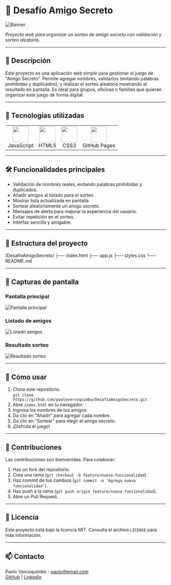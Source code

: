 # 🎁 Desafío Amigo Secreto

![Banner](./images/banner_amigo_secreto.png)

*Proyecto web para organizar un sorteo de amigo secreto con validación y sorteo aleatorio.*

---

## 📝 Descripción

Este proyecto es una aplicación web simple para gestionar el juego de "Amigo Secreto". Permite agregar nombres, validarlos (evitando palabras prohibidas y duplicados), y realizar el sorteo aleatorio mostrando el resultado en pantalla. Es ideal para grupos, oficinas o familias que quieran organizar este juego de forma digital.

---

## 🚀 Tecnologías utilizadas

<table>
  <tr>
    <td align="center"><img src="https://cdn-icons-png.flaticon.com/512/5968/5968292.png" width="50" /><br>JavaScript</td>
    <td align="center"><img src="https://cdn-icons-png.flaticon.com/512/732/732190.png" width="50" /><br>HTML5</td>
    <td align="center"><img src="https://cdn-icons-png.flaticon.com/512/732/732190.png" width="50" /><br>CSS3</td>
    <td align="center"><img src="https://cdn-icons-png.flaticon.com/512/25/25231.png" width="50" /><br>GitHub Pages</td>
  </tr>
</table>

---

## 🛠 Funcionalidades principales

- Validación de nombres reales, evitando palabras prohibidas y duplicados.
- Añadir amigos al listado para el sorteo.
- Mostrar lista actualizada en pantalla.
- Sortear aleatoriamente un amigo secreto.
- Mensajes de alerta para mejorar la experiencia del usuario.
- Evitar repetición en el sorteo.
- Interfaz sencilla y amigable.

---

## 📁 Estructura del proyecto

/DesafioAmigoSecreto/
├── index.html
├── app.js
├── styles.css
└── README.md


---

## 📸 Capturas de pantalla

### Pantalla principal

![Pantalla principal](https://user-images.githubusercontent.com/tu_usuario/captura_pantalla_1.png)

### Listado de amigos

![Listado amigos](https://user-images.githubusercontent.com/tu_usuario/captura_pantalla_2.png)

### Resultado sorteo

![Resultado sorteo](https://user-images.githubusercontent.com/tu_usuario/captura_pantalla_3.png)

---

## 📌 Cómo usar

1. Clona este repositorio.  
   `git clone https://github.com/paolovercoquimbo/DesafioAmigoSecreto.git`  
2. Abre `index.html` en tu navegador.  
3. Ingresa los nombres de tus amigos.  
4. Da clic en "Añadir" para agregar cada nombre.  
5. Da clic en "Sortear" para elegir el amigo secreto.  
6. ¡Disfruta el juego!

---

## 🤝 Contribuciones

Las contribuciones son bienvenidas. Para colaborar:

1. Haz un fork del repositorio.  
2. Crea una rama (`git checkout -b feature/nueva-funcionalidad`).  
3. Haz commit de tus cambios (`git commit -m 'Agrega nueva funcionalidad'`).  
4. Haz push a la rama (`git push origin feature/nueva-funcionalidad`).  
5. Abre un Pull Request.

---

## 📄 Licencia

Este proyecto está bajo la licencia MIT. Consulta el archivo `LICENSE` para más información.

---

## 📫 Contacto

Paolo Vercoquimbo - paolo@email.com  
[GitHub](https://github.com/paolovercoquimbo) | [LinkedIn]([https://linkedin.com/in/paolovercoquimbo](https://www.linkedin.com/in/paolo-vergara-a0629365/))


